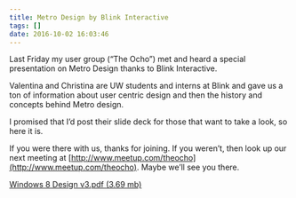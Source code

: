 ```yaml
---
title: Metro Design by Blink Interactive
tags: []
date: 2016-10-02 16:03:46
---
```


Last Friday my user group (&ldquo;The Ocho&rdquo;) met and heard a special presentation on Metro Design thanks to Blink Interactive.

Valentina and Christina are UW students and interns at Blink and gave us a ton of information about user centric design and then the history and concepts behind Metro design.

I promised that I&rsquo;d post their slide deck for those that want to take a look, so here it is.

If you were there with us, thanks for joining. If you weren&rsquo;t, then look up our next meeting at [http://www.meetup.com/theocho](http://www.meetup.com/theocho). Maybe we&rsquo;ll see you there.

[Windows 8 Design v3.pdf (3.69 mb)](/bcms-media/Files/Download?id=cac838d0-e200-4053-a613-a35200e0bd61)